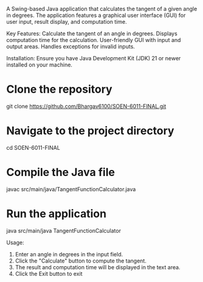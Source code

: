 A Swing-based Java application that calculates the tangent of a given angle in degrees.
The application features a graphical user interface (GUI) for user input, result display, and computation time.

Key Features:
Calculate the tangent of an angle in degrees.
Displays computation time for the calculation.
User-friendly GUI with input and output areas.
Handles exceptions for invalid inputs.

Installation:
Ensure you have Java Development Kit (JDK) 21 or newer installed on your machine.

# Clone the repository
git clone https://github.com/Bhargav6100/SOEN-6011-FINAL.git

# Navigate to the project directory
cd SOEN-6011-FINAL

# Compile the Java file
javac src/main/java/TangentFunctionCalculator.java

# Run the application
java src/main/java TangentFunctionCalculator

Usage:

1. Enter an angle in degrees in the input field.
2. Click the "Calculate" button to compute the tangent.
3. The result and computation time will be displayed in the text area.
4. Click the Exit button to exit
